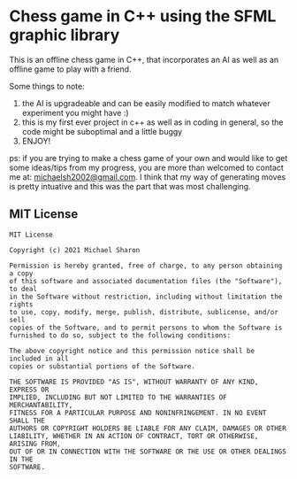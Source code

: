 # Chess game in C++ using the SFML graphic library

This is an offline chess game in C++, that incorporates an AI as well as an offline game to play with a friend.

Some things to note:
1. the AI is upgradeable and can be easily modified to match whatever experiment you might have :)
2. this is my first ever project in c++ as well as in coding in general, so the code might be suboptimal and a little buggy
3. ENJOY!

ps: if you are trying to make a chess game of your own and would like to get some ideas/tips from my progress, you are more than welcomed to contact me at:
michaelsh2002@gmail.com. 
I think that my way of generating moves is pretty intuative and this was the part that was most challenging.

## MIT License
```
MIT License

Copyright (c) 2021 Michael Sharon

Permission is hereby granted, free of charge, to any person obtaining a copy
of this software and associated documentation files (the "Software"), to deal
in the Software without restriction, including without limitation the rights
to use, copy, modify, merge, publish, distribute, sublicense, and/or sell
copies of the Software, and to permit persons to whom the Software is
furnished to do so, subject to the following conditions:

The above copyright notice and this permission notice shall be included in all
copies or substantial portions of the Software.

THE SOFTWARE IS PROVIDED "AS IS", WITHOUT WARRANTY OF ANY KIND, EXPRESS OR
IMPLIED, INCLUDING BUT NOT LIMITED TO THE WARRANTIES OF MERCHANTABILITY,
FITNESS FOR A PARTICULAR PURPOSE AND NONINFRINGEMENT. IN NO EVENT SHALL THE
AUTHORS OR COPYRIGHT HOLDERS BE LIABLE FOR ANY CLAIM, DAMAGES OR OTHER
LIABILITY, WHETHER IN AN ACTION OF CONTRACT, TORT OR OTHERWISE, ARISING FROM,
OUT OF OR IN CONNECTION WITH THE SOFTWARE OR THE USE OR OTHER DEALINGS IN THE
SOFTWARE.
```
